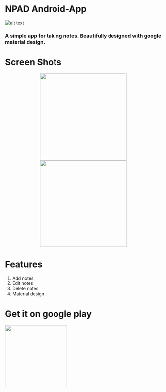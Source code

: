 # NPAD Android-App

![alt text](https://github.com/vicky7230/NPAD-Android-App/blob/master/graphics/ic_launcher.png "Logo")

### A simple app for taking notes. Beautifully designed with google material design.

# Screen Shots
<p align="center">
  <img width='280' src='https://github.com/vicky7230/NPAD-Android-App/blob/master/graphics/index.png' />
  <img width='280' src='https://github.com/vicky7230/NPAD-Android-App/blob/master/graphics/index2.png' />
</p>

# Features

1. Add notes
2. Edit notes
3. Delete notes
4. Material design

# Get it on google play

[<img src="https://play.google.com/intl/en_us/badges/images/generic/en-play-badge.png" width="200">](https://play.google.com/store/apps/details?id=com.awesome.vicky.npad&hl=en)
